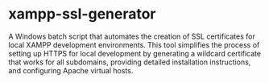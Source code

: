 # xampp-ssl-generator
A Windows batch script that automates the creation of SSL certificates for local XAMPP development environments. This tool simplifies the process of setting up HTTPS for local development by generating a wildcard certificate that works for all subdomains, providing detailed installation instructions, and configuring Apache virtual hosts.
